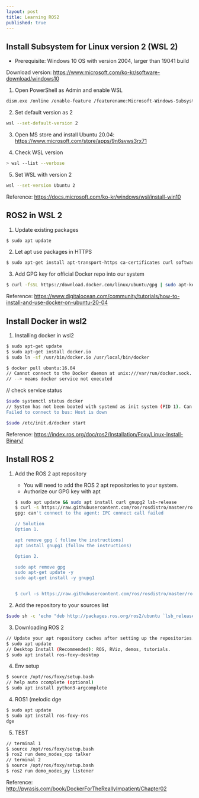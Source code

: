 ```yaml
---
layout: post
title: Learning ROS2
published: true
---
```


## Install Subsystem for Linux version 2 (WSL 2)

* Prerequisite: Windows 10 OS with version 2004, larger than 19041 build

Download version: https://www.microsoft.com/ko-kr/software-download/windows10

1. Open PowerShell as Admin and enable WSL
```bash
dism.exe /online /enable-feature /featurename:Microsoft-Windows-Subsystem-Linux /all /norestart
```

2. Set default version as 2
```bash
wsl --set-default-version 2
```

3. Open MS store and install Ubuntu 20.04: https://www.microsoft.com/store/apps/9n6svws3rx71

4. Check WSL version
```bash
> wsl --list --verbose
```

5. Set WSL with version 2
```bash
wsl --set-version Ubuntu 2
```

Reference: https://docs.microsoft.com/ko-kr/windows/wsl/install-win10

## ROS2 in WSL 2

1. Update existing packages
```bash
$ sudo apt update
```

2. Let apt use packages in HTTPS
```bash
$ sudo apt-get install apt-transport-https ca-certificates curl software-properties-common
```

3. Add GPG key for official Docker repo into our system
```bash
$ curl -fsSL https://download.docker.com/linux/ubuntu/gpg | sudo apt-key add -
```

Reference: https://www.digitalocean.com/community/tutorials/how-to-install-and-use-docker-on-ubuntu-20-04

## Install Docker in wsl2

1. Installing docker in wsl2
```bash
$ sudo apt-get update
$ sudo apt-get install docker.io
$ sudo ln -sf /usr/bin/docker.io /usr/local/bin/docker
```

```bash
$ docker pull ubuntu:16.04
// Cannot connect to the Docker daemon at unix:///var/run/docker.sock. Is the docker daemon running?
// --> means docker service not executed
```


// check service status
```bash
$sudo systemctl status docker
// System has not been booted with systemd as init system (PID 1). Can't operate.
Failed to connect to bus: Host is down
```

```bash
$sudo /etc/init.d/docker start
```

Reference: https://index.ros.org/doc/ros2/Installation/Foxy/Linux-Install-Binary/

## Install ROS 2

1. Add the ROS 2 apt repository
	* You will need to add the ROS 2 apt repositories to your system.
	* Authorize our GPG key with apt
	```bash
	$ sudo apt update && sudo apt install curl gnupg2 lsb-release
	$ curl -s https://raw.githubusercontent.com/ros/rosdistro/master/ros.asc | sudo apt-key add -
	gpg: can't connect to the agent: IPC connect call failed

	// Solution
	Option 1.

	apt remove gpg ( follow the instructions)
	apt install gnupg1 (follow the instructions)

	Option 2.

	sudo apt remove gpg
	sudo apt-get update -y
	sudo apt-get install -y gnupg1 
	

	$ curl -s https://raw.githubusercontent.com/ros/rosdistro/master/ros.asc | sudo apt-key add - //OK
	```

2. Add the repository to your sources list
```bash
$sudo sh -c 'echo "deb http://packages.ros.org/ros2/ubuntu `lsb_release -cs` main" > /etc/apt/sources.list.d/ros2-latest.list'
```

3. Downloading ROS 2
```bash
// Update your apt repository caches after setting up the repositories.
$ sudo apt update
// Desktop Install (Recommended): ROS, RViz, demos, tutorials.
$ sudo apt install ros-foxy-desktop
```

4. Env setup
```bash
$ source /opt/ros/foxy/setup.bash
// help auto ccomplete (optional)
$ sudo apt install python3-argcomplete
```

4. ROS1 (melodic
dge
```bash
$ sudo apt update
$ sudo apt install ros-foxy-ros
dge
```

5. TEST
```bash
// terminal 1
$ source /opt/ros/foxy/setup.bash
$ ros2 run demo_nodes_cpp talker
// terminal 2
$ source /opt/ros/foxy/setup.bash
$ ros2 run demo_nodes_py listener
```

Reference: http://pyrasis.com/book/DockerForTheReallyImpatient/Chapter02
